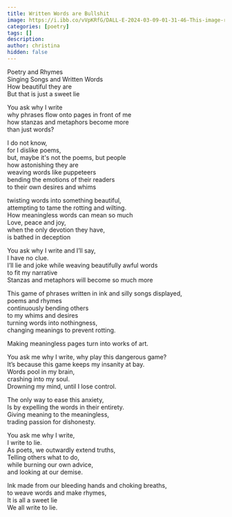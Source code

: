 ```yaml
---
title: Written Words are Bullshit
image: https://i.ibb.co/vVpKRfG/DALL-E-2024-03-09-01-31-46-This-image-represents-the-essence-of-a-poem-about-the-conflicted-nature-o.webp
categories: [poetry]
tags: []
description:
author: christina
hidden: false
---
```

Poetry and Rhymes  
Singing Songs and Written Words  
How beautiful they are  
But that is just a sweet lie

You ask why I write  
why phrases flow onto pages in front of me  
how stanzas and metaphors become more  
than just words?

I do not know,  
for I dislike poems,  
but, maybe it's not the poems, but people  
how astonishing they are  
weaving words like puppeteers  
bending the emotions of their readers  
to their own desires and whims

twisting words into something beautiful,  
attempting to tame the rotting and wilting.  
How meaningless words can mean so much  
Love, peace and joy,  
when the only devotion they have,  
is bathed in deception

You ask why I write and I’ll say,  
I have no clue.  
I’ll lie and joke while weaving beautifully awful words  
to fit my narrative  
Stanzas and metaphors will become so much more

This game of phrases written in ink and silly songs displayed,  
poems and rhymes  
continuously bending others  
to my whims and desires  
turning words into nothingness,  
changing meanings to prevent rotting.

Making meaningless pages turn into works of art.

You ask me why I write, why play this dangerous game?  
It’s because this game keeps my insanity at bay.  
Words pool in my brain,  
crashing into my soul.  
Drowning my mind, until I lose control.

The only way to ease this anxiety,  
Is by expelling the words in their entirety.  
Giving meaning to the meaningless,  
trading passion for dishonesty.

You ask me why I write,  
I write to lie.  
As poets, we outwardly extend truths,  
Telling others what to do,  
while burning our own advice,  
and looking at our demise.

Ink made from our bleeding hands and choking breaths,  
to weave words and make rhymes,  
It is all a sweet lie  
We all write to lie.
